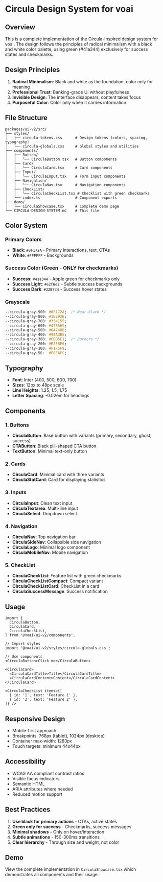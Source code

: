 # Circula Design System for voai

## Overview

This is a complete implementation of the Circula-inspired design system for voai. The design follows the principles of radical minimalism with a black and white color palette, using green (#41a344) exclusively for success states and checkmarks.

## Design Principles

1. **Radical Minimalism**: Black and white as the foundation, color only for meaning
2. **Professional Trust**: Banking-grade UI without playfulness
3. **Invisible Design**: The interface disappears, content takes focus
4. **Purposeful Color**: Color only when it carries information

## File Structure

```
packages/ui-v2/src/
├── styles/
│   ├── circula-tokens.css      # Design tokens (colors, spacing, typography)
│   └── circula-globals.css     # Global styles and utilities
├── components/
│   ├── Button/
│   │   └── CirculaButton.tsx   # Button components
│   ├── Card/
│   │   └── CirculaCard.tsx     # Card components
│   ├── Input/
│   │   └── CirculaInput.tsx    # Form input components
│   ├── Navigation/
│   │   └── CirculaNav.tsx      # Navigation components
│   ├── CheckList/
│   │   └── CirculaCheckList.tsx # Checklist with green checkmarks
│   └── index.ts                # Component exports
├── demo/
│   └── CirculaShowcase.tsx     # Complete demo page
└── CIRCULA-DESIGN-SYSTEM.md    # This file
```

## Color System

### Primary Colors
- **Black**: `#0F172A` - Primary interactions, text, CTAs
- **White**: `#FFFFFF` - Backgrounds

### Success Color (Green - ONLY for checkmarks)
- **Success**: `#41a344` - Apple green for checkmarks only
- **Success Light**: `#e2f6e2` - Subtle success backgrounds
- **Success Dark**: `#328734` - Success hover states

### Grayscale
```css
--circula-gray-900: #0F172A;  /* Near-black */
--circula-gray-800: #1E293B;
--circula-gray-700: #334155;
--circula-gray-600: #475569;
--circula-gray-500: #64748B;
--circula-gray-400: #94A3B8;
--circula-gray-300: #CBD5E1;  /* Borders */
--circula-gray-200: #E2E8F0;
--circula-gray-100: #F1F5F9;
--circula-gray-50:  #F8FAFC;
```

## Typography

- **Font**: Inter (400, 500, 600, 700)
- **Sizes**: 12px to 48px scale
- **Line Heights**: 1.25, 1.5, 1.75
- **Letter Spacing**: -0.02em for headings

## Components

### 1. Buttons
- **CirculaButton**: Base button with variants (primary, secondary, ghost, success)
- **CTAButton**: Black pill-shaped CTA button
- **TextButton**: Minimal text-only button

### 2. Cards
- **CirculaCard**: Minimal card with three variants
- **CirculaStatCard**: Card for displaying statistics

### 3. Inputs
- **CirculaInput**: Clean text input
- **CirculaTextarea**: Multi-line input
- **CirculaSelect**: Dropdown select

### 4. Navigation
- **CirculaNav**: Top navigation bar
- **CirculaSideNav**: Collapsible side navigation
- **CirculaLogo**: Minimal logo component
- **CirculaMobileNav**: Mobile navigation

### 5. CheckList
- **CirculaCheckList**: Feature list with green checkmarks
- **CirculaCheckListCompact**: Compact variant
- **CirculaCheckListCard**: CheckList in a card
- **CirculaSuccessMessage**: Success notification

## Usage

```tsx
import {
  CirculaButton,
  CirculaCard,
  CirculaCheckList,
} from '@voai/ui-v2/components';

// Import styles
import '@voai/ui-v2/styles/circula-globals.css';

// Use components
<CirculaButton>Click me</CirculaButton>

<CirculaCard>
  <CirculaCardTitle>Title</CirculaCardTitle>
  <CirculaCardContent>Content</CirculaCardContent>
</CirculaCard>

<CirculaCheckList items={[
  { id: '1', text: 'Feature 1' },
  { id: '2', text: 'Feature 2' },
]} />
```

## Responsive Design

- Mobile-first approach
- Breakpoints: 768px (tablet), 1024px (desktop)
- Container max-width: 1280px
- Touch targets: minimum 44x44px

## Accessibility

- WCAG AA compliant contrast ratios
- Visible focus indicators
- Semantic HTML
- ARIA attributes where needed
- Reduced motion support

## Best Practices

1. **Use black for primary actions** - CTAs, active states
2. **Green only for success** - Checkmarks, success messages
3. **Minimal shadows** - Only on hover/interaction
4. **Subtle animations** - 150-300ms transitions
5. **Clear hierarchy** - Through size and weight, not color

## Demo

View the complete implementation in `CirculaShowcase.tsx` which demonstrates all components and their usage.